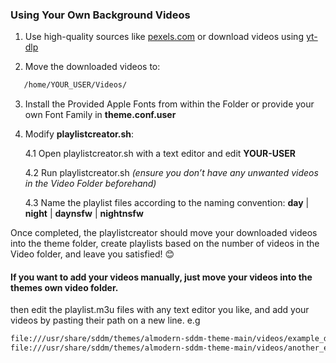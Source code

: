 ### Using Your Own Background Videos



1. Use high-quality sources like [pexels.com](https://www.pexels.com) or download videos using [yt-dlp](https://github.com/yt-dlp/yt-dlp)

2. Move the downloaded videos to:
```bash
   /home/YOUR_USER/Videos/
```
3. Install the Provided Apple Fonts from within the Folder or provide your own Font Family in **theme.conf.user**

4. Modify **playlistcreator.sh**:

   4.1 Open playlistcreator.sh with a text editor and edit **YOUR-USER**

   4.2 Run playlistcreator.sh *(ensure you don’t have any unwanted videos in the Video Folder beforehand)*

   4.3 Name the playlist files according to the naming convention:
       **day** | **night** | **daynsfw** | **nightnsfw**

Once completed, the playlistcreator should move your downloaded videos into the theme folder, create playlists based on the number of videos in the Video folder, and leave you satisfied! 😊



#### If you want to add your videos manually, just move  your videos into the themes own video folder.
then edit the playlist.m3u files with any text editor you like, and add your videos by pasting their path on a new line. e.g
```bash
file:///usr/share/sddm/themes/almodern-sddm-theme-main/videos/example_daytime.webm
file:///usr/share/sddm/themes/almodern-sddm-theme-main/videos/another_example_4_daytime.mp4
```       
